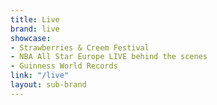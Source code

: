 ```yaml
---
title: Live
brand: live
showcase:
- Strawberries & Creem Festival
- NBA All Star Europe LIVE behind the scenes
- Guinness World Records
link: "/live"
layout: sub-brand
---
```



